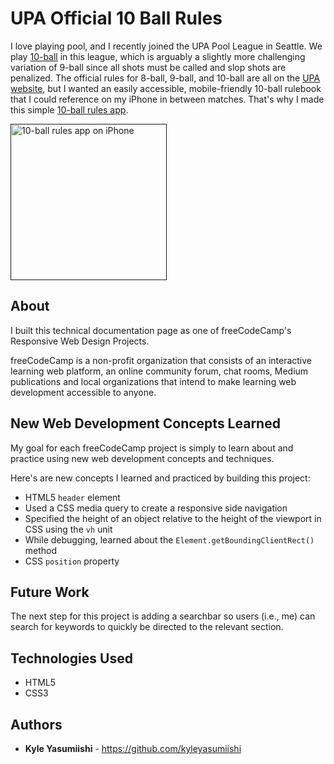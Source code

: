 # UPA Official 10 Ball Rules

I love playing pool, and I recently joined the UPA Pool League in Seattle. We play <a href="https://en.wikipedia.org/wiki/Ten-ball" target="_blank">10-ball</a> in this league, which is arguably a slightly more challenging variation of 9-ball since all shots must be called and slop shots are penalized. The official rules for 8-ball, 9-ball, and 10-ball are all on the <a href="https://upatour.com/official-billiard-rules/" target="_blank">UPA website</a>, but I wanted an easily accessible, mobile-friendly 10-ball rulebook that I could reference on my iPhone in between matches. That's why I made this simple <a href="">10-ball rules app</a>.

<a href=""><img src="https://doc-0g-c0-docs.googleusercontent.com/docs/securesc/ha0ro937gcuc7l7deffksulhg5h7mbp1/klml4jtt34k99sbcv5a7s916tlaa4kb3/1528833600000/05674985809815878505/*/1Q_oRM6CJJMSjEcMQf0cuF-qTysxKjRc3" alt="10-ball rules app on iPhone" width="250" height="250"></a>

## About

I built this technical documentation page as one of freeCodeCamp's Responsive Web Design Projects.

freeCodeCamp is a non-profit organization that consists of an interactive learning web platform, an online community forum, chat rooms, Medium publications and local organizations that intend to make learning web development accessible to anyone.

## New Web Development Concepts Learned

My goal for each freeCodeCamp project is simply to learn about and practice using new web development concepts and techniques.

Here's are new concepts I learned and practiced by building this project:

- HTML5 <code>header</code> element
- Used a CSS media query to create a responsive side navigation
- Specified the height of an object relative to the height of the viewport in CSS using the <code>vh</code> unit
- While debugging, learned about the <code>Element.getBoundingClientRect()</code> method
- CSS <code>position</code> property

## Future Work

The next step for this project is adding a searchbar so users (i.e., me) can search for keywords to quickly be directed to the relevant section.

## Technologies Used

* HTML5
* CSS3

## Authors

* **Kyle Yasumiishi** - https://github.com/kyleyasumiishi